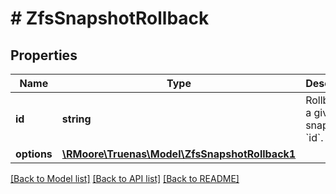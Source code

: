 # # ZfsSnapshotRollback

## Properties

Name | Type | Description | Notes
------------ | ------------- | ------------- | -------------
**id** | **string** | Rollback to a given snapshot &#x60;id&#x60;. | [optional]
**options** | [**\RMoore\Truenas\Model\ZfsSnapshotRollback1**](ZfsSnapshotRollback1.md) |  | [optional]

[[Back to Model list]](../../README.md#models) [[Back to API list]](../../README.md#endpoints) [[Back to README]](../../README.md)
